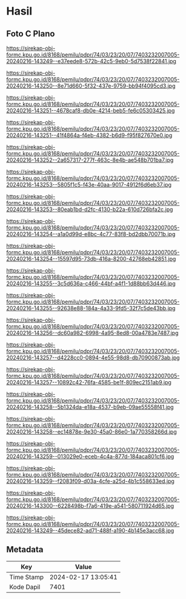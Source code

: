 # Hasil

## Foto C Plano

https://sirekap-obj-formc.kpu.go.id/8168/pemilu/pdpr/74/03/23/20/07/7403232007005-20240216-143249--e37eede8-572b-42c5-9eb0-5d7538f22841.jpg

https://sirekap-obj-formc.kpu.go.id/8168/pemilu/pdpr/74/03/23/20/07/7403232007005-20240216-143250--8e71d660-5f32-437e-9759-bb94f4095cd3.jpg

https://sirekap-obj-formc.kpu.go.id/8168/pemilu/pdpr/74/03/23/20/07/7403232007005-20240216-143251--4678caf8-db0e-4214-beb5-fe6c05303425.jpg

https://sirekap-obj-formc.kpu.go.id/8168/pemilu/pdpr/74/03/23/20/07/7403232007005-20240216-143251--41f4864a-f4eb-4382-b6d9-f95f827670e0.jpg

https://sirekap-obj-formc.kpu.go.id/8168/pemilu/pdpr/74/03/23/20/07/7403232007005-20240216-143252--2a657317-277f-463c-8e4b-ae548b701ba7.jpg

https://sirekap-obj-formc.kpu.go.id/8168/pemilu/pdpr/74/03/23/20/07/7403232007005-20240216-143253--5805f1c5-f43e-40aa-9017-4912f6d6eb37.jpg

https://sirekap-obj-formc.kpu.go.id/8168/pemilu/pdpr/74/03/23/20/07/7403232007005-20240216-143253--80eab1bd-d2fc-4130-b22a-610d726bfa2c.jpg

https://sirekap-obj-formc.kpu.go.id/8168/pemilu/pdpr/74/03/23/20/07/7403232007005-20240216-143254--a1a0d99d-e8bc-4c77-83f8-bd2dbb70071b.jpg

https://sirekap-obj-formc.kpu.go.id/8168/pemilu/pdpr/74/03/23/20/07/7403232007005-20240216-143254--15597d95-73db-416a-8200-42768eb42851.jpg

https://sirekap-obj-formc.kpu.go.id/8168/pemilu/pdpr/74/03/23/20/07/7403232007005-20240216-143255--3c5d636a-c466-44bf-a4f1-1d88bb63d446.jpg

https://sirekap-obj-formc.kpu.go.id/8168/pemilu/pdpr/74/03/23/20/07/7403232007005-20240216-143255--92638e88-184a-4a33-9fd5-32f7c5de43bb.jpg

https://sirekap-obj-formc.kpu.go.id/8168/pemilu/pdpr/74/03/23/20/07/7403232007005-20240216-143256--dc60a982-6998-4a95-8ed8-00a4783e7487.jpg

https://sirekap-obj-formc.kpu.go.id/8168/pemilu/pdpr/74/03/23/20/07/7403232007005-20240216-143257--d4228cc0-0894-4e55-98d8-db70900873ab.jpg

https://sirekap-obj-formc.kpu.go.id/8168/pemilu/pdpr/74/03/23/20/07/7403232007005-20240216-143257--10892c42-76fa-4585-be1f-809ec2151ab9.jpg

https://sirekap-obj-formc.kpu.go.id/8168/pemilu/pdpr/74/03/23/20/07/7403232007005-20240216-143258--5b1324da-e18a-4537-b9eb-09ae55558f41.jpg

https://sirekap-obj-formc.kpu.go.id/8168/pemilu/pdpr/74/03/23/20/07/7403232007005-20240216-143258--ec14878e-9e30-45a0-86e0-1a770358266d.jpg

https://sirekap-obj-formc.kpu.go.id/8168/pemilu/pdpr/74/03/23/20/07/7403232007005-20240216-143259--013029e0-eceb-4c4a-877d-184aca801cf6.jpg

https://sirekap-obj-formc.kpu.go.id/8168/pemilu/pdpr/74/03/23/20/07/7403232007005-20240216-143259--f2083f09-d03a-4cfe-a25d-4b1c558633ed.jpg

https://sirekap-obj-formc.kpu.go.id/8168/pemilu/pdpr/74/03/23/20/07/7403232007005-20240216-143300--6228498b-f7a6-419e-a541-580711924d65.jpg

https://sirekap-obj-formc.kpu.go.id/8168/pemilu/pdpr/74/03/23/20/07/7403232007005-20240216-143249--45dece82-ad71-488f-a190-4b145e3acc68.jpg


## Metadata

| Key        | Value               |
| ---------- | ------------------- |
| Time Stamp | 2024-02-17 13:05:41 |
| Kode Dapil | 7401                |



